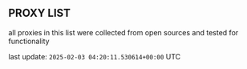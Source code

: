 ## PROXY LIST

all proxies in this list were collected from open sources and tested for functionality

last update: `2025-02-03 04:20:11.530614+00:00` UTC